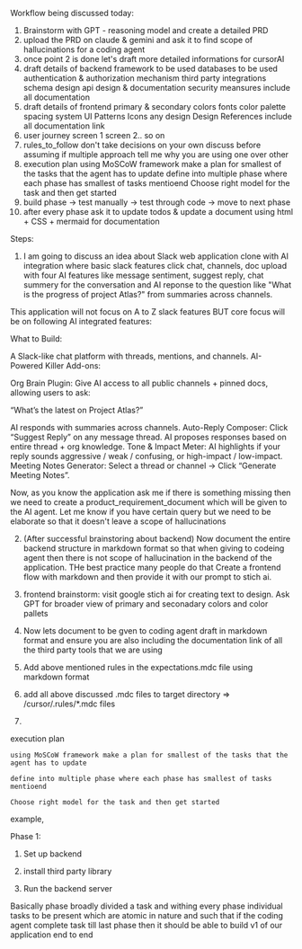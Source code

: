 Workflow being discussed today:
1. Brainstorm with GPT - reasoning model and create a detailed PRD
2. upload the PRD on claude & gemini and ask it to find scope of hallucinations for a coding agent
3. once point 2 is done let's draft more detailed informations for cursorAI
4. draft details of backend
    framework to be used
    databases to be used
    authentication & authorization mechanism
    third party integrations
    schema design
    api design & documentation
    security meansures
    include all documentation
5. draft details of frontend
    primary & secondary colors
    fonts
    color palette
    spacing system
    UI Patterns
    Icons
    any design Design References
    include all documentation link
5. user journey
    screen 1
    screen 2.. so on
6. rules_to_follow
    don't take decisions on your own
    discuss before assuming
    if multiple approach tell me why you are using one over other
7. execution plan
    using MoSCoW framework make a plan for smallest of the tasks that the agent has to update
    define into multiple phase where each phase has smallest of tasks mentioend
    Choose right model for the task and then get started
8. build phase -> test manually -> test through code -> move to next phase
9. after every phase ask it to update todos & update a document using html + CSS + mermaid for documentation

Steps:

1. I am going to discuss an idea about Slack web application clone with AI integration where basic slack features click chat, channels, doc upload with four AI features like message sentiment, suggest reply, chat summery for the conversation and AI reponse to the question like "What is the progress of project Atlas?" from summaries across channels.

This application will not focus on A to Z slack features BUT core focus will be on following AI integrated features:

What to Build:

A Slack-like chat platform with threads, mentions, and channels.
AI-Powered Killer Add-ons:

Org Brain Plugin:
Give AI access to all public channels + pinned docs, allowing users to ask:

“What’s the latest on Project Atlas?”

AI responds with summaries across channels.
Auto-Reply Composer:
Click “Suggest Reply” on any message thread.
AI proposes responses based on entire thread + org knowledge.
Tone & Impact Meter:
AI highlights if your reply sounds aggressive / weak / confusing, or high-impact / low-impact.
Meeting Notes Generator:
Select a thread or channel → Click “Generate Meeting Notes”.

Now, as you know the application ask me if there is something missing then we need to create a product_requirement_document which will be given to the AI agent. Let me know if you have certain query but we need to be elaborate so that it doesn't leave a scope of hallucinations

2. (After successful brainstoring about backend) Now document the entire backend structure in markdown format so that when giving to codeing agent then there is not scope of hallucination in the backend of the application. THe best practice many people do that Create a frontend flow with markdown and then provide it with our prompt to stich ai.

3. frontend brainstorm: visit google stich ai for creating text to design. Ask GPT for broader view of primary and seconadary colors and color pallets

4. Now lets document to be gven to coding agent draft in markdown format and ensure you are also including the documentation link of all the third party tools that we are using

5. Add above mentioned rules in the expectations.mdc file using markdown format

5. add all above discussed .mdc files to target directory => /cursor/.rules/*.mdc files

6. 
execution plan

    using MoSCoW framework make a plan for smallest of the tasks that the agent has to update

    define into multiple phase where each phase has smallest of tasks mentioend

    Choose right model for the task and then get started

example, 

Phase 1:

1. Set up backend

2.  install third party library

3. Run the backend server

Basically phase broadly divided a task and withing every phase individual tasks to be present which are atomic in nature and such that if the coding agent complete task till last phase then it should be able to build v1 of our application end to end


